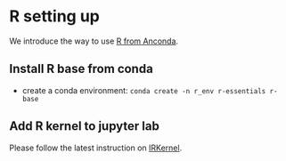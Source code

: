 # R setting up

We introduce the way to use [R from Anconda](https://docs.anaconda.com/anaconda/user-guide/tasks/using-r-language/).

## Install R base from conda
* create a conda environment: `conda create -n r_env r-essentials r-base`

## Add R kernel to jupyter lab
Please follow the latest instruction on [IRKernel](https://irkernel.github.io/).
